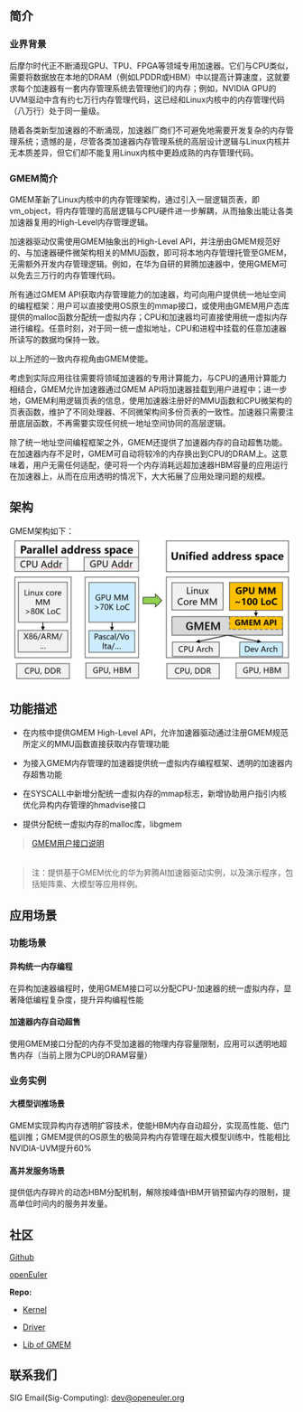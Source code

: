 ## 简介

### 业界背景
后摩尔时代正不断涌现GPU、TPU、FPGA等领域专用加速器。它们与CPU类似，需要将数据放在本地的DRAM（例如LPDDR或HBM）中以提高计算速度，这就要求每个加速器有一套内存管理系统去管理他们的内存；例如，NVIDIA GPU的UVM驱动中含有约七万行内存管理代码，这已经和Linux内核中的内存管理代码（八万行）处于同一量级。

随着各类新型加速器的不断涌现，加速器厂商们不可避免地需要开发复杂的内存管理系统；遗憾的是，尽管各类加速器内存管理系统的高层设计逻辑与Linux内核并无本质差异，但它们却不能复用Linux内核中更趋成熟的内存管理代码。

### GMEM简介
GMEM革新了Linux内核中的内存管理架构，通过引入一层逻辑页表，即vm_object，将内存管理的高层逻辑与CPU硬件进一步解耦，从而抽象出能让各类加速器复用的High-Level内存管理逻辑。

加速器驱动仅需使用GMEM抽象出的High-Level API，并注册由GMEM规范好的、与加速器硬件微架构相关的MMU函数，即可将本地内存管理托管至GMEM，无需额外开发内存管理逻辑。例如，在华为自研的昇腾加速器中，使用GMEM可以免去三万行的内存管理代码。

所有通过GMEM API获取内存管理能力的加速器，均可向用户提供统一地址空间的编程框架：用户可以直接使用OS原生的mmap接口，或使用由GMEM用户态库提供的malloc函数分配统一虚拟内存；CPU和加速器均可直接使用统一虚拟内存进行编程。任意时刻，对于同一统一虚拟地址，CPU和进程中挂载的任意加速器所读写的数据均保持一致。

以上所述的一致内存视角由GMEM使能。

考虑到实际应用往往需要将领域加速器的专用计算能力，与CPU的通用计算能力相结合，GMEM允许加速器通过GMEM API将加速器挂载到用户进程中；进一步地，GMEM利用逻辑页表的信息，使用加速器注册好的MMU函数和CPU微架构的页表函数，维护了不同处理器、不同微架构间多份页表的一致性。加速器只需要注册底层函数，不再需要实现任何统一地址空间协同的高层逻辑。

除了统一地址空间编程框架之外，GMEM还提供了加速器内存的自动超售功能。在加速器内存不足时，GMEM可自动将较冷的内存换出到CPU的DRAM上。这意味着，用户无需任何适配，便可将一个内存消耗远超加速器HBM容量的应用运行在加速器上，从而在应用透明的情况下，大大拓展了应用处理问题的规模。


## 架构

GMEM架构如下：
![GMEM架构图](/assets/index/image-20230917-gmem-arch.jpg)


## 功能描述

- 在内核中提供GMEM High-Level API，允许加速器驱动通过注册GMEM规范所定义的MMU函数直接获取内存管理功能

- 为接入GMEM内存管理的加速器提供统一虚拟内存编程框架、透明的加速器内存超售功能

- 在SYSCALL中新增分配统一虚拟内存的mmap标志，新增协助用户指引内核优化异构内存管理的hmadvise接口

- 提供分配统一虚拟内存的malloc库，libgmem

> [GMEM用户接口说明](https://gitee.com/openeuler/libgmem/blob/master/README_CN.md#%E4%BD%BF%E7%94%A8%E8%AF%B4%E6%98%8E)
######
> 注：提供基于GMEM优化的华为昇腾AI加速器驱动实例，以及演示程序，包括矩阵乘、大模型等应用样例。


## 应用场景

### 功能场景

#### 异构统一内存编程

在异构加速器编程时，使用GMEM接口可以分配CPU-加速器的统一虚拟内存，显著降低编程复杂度，提升异构编程性能

#### 加速器内存自动超售

使用GMEM接口分配的内存不受加速器的物理内存容量限制，应用可以透明地超售内存（当前上限为CPU的DRAM容量）

### 业务实例

#### 大模型训推场景

GMEM实现异构内存透明扩容技术，使能HBM内存自动超分，实现高性能、低门槛训推；GMEM提供的OS原生的极简异构内存管理在超大模型训练中，性能相比NVIDIA-UVM提升60%

#### 高并发服务场景

提供低内存碎片的动态HBM分配机制，解除按峰值HBM开销预留内存的限制，提高单位时间内的服务并发量。


## 社区

[Github]()

[openEuler](https://gitee.com/openeuler/docs/tree/master/docs/zh/docs/GMEM)

**Repo:**

- [Kernel](https://gitee.com/openeuler/kernel/blob/openEuler-23.09/mm/gmem.c)

- [Driver](https://gitee.com/openeuler/kernel/tree/openEuler-23.09/drivers/remote_pager)

- [Lib of GMEM](https://gitee.com/openeuler/libgmem)


## 联系我们
SIG Email(Sig-Computing): <dev@openeuler.org>

